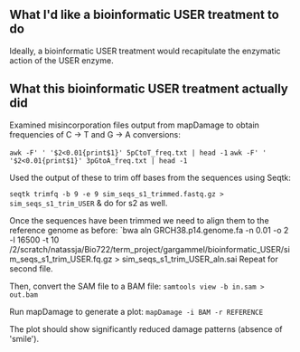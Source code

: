 
## What I'd like a bioinformatic USER treatment to do

Ideally, a bioinformatic USER treatment would recapitulate the enzymatic action of the USER enzyme. 

## What this bioinformatic USER treatment actually did

Examined misincorporation files output from mapDamage to obtain frequencies of C -> T and G -> A conversions: 

`awk -F' ' '$2<0.01{print$1}' 5pCtoT_freq.txt | head -1`
`awk -F' ' '$2<0.01{print$1}' 3pGtoA_freq.txt | head -1`

Used the output of these to trim off bases from the sequences using Seqtk:

`seqtk trimfq -b 9 -e 9 sim_seqs_s1_trimmed.fastq.gz > sim_seqs_s1_trim_USER`
& do for s2 as well. 

Once the sequences have been trimmed we need to align them to the reference genome as before: 
`bwa aln GRCH38.p14.genome.fa -n 0.01 -o 2 -l 16500 -t 10 /2/scratch/natassja/Bio722/term_project/gargammel/bioinformatic_USER/sim_seqs_s1_trim_USER.fq.gz > sim_seqs_s1_trim_USER_aln.sai
Repeat for second file. 

Then, convert the SAM file to a BAM file:
`samtools view -b in.sam > out.bam`

Run mapDamage to generate a plot: 
`mapDamage -i BAM -r REFERENCE`

The plot should show significantly reduced damage patterns (absence of 'smile'). 

